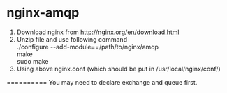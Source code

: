 nginx-amqp
==========
1. Download nginx from http://nginx.org/en/download.html
2. Unzip file and use following command <br />
   ./configure --add-module==/path/to/nginx/amqp <br />
   make <br />
   sudo make <br />
3. Using above nginx.conf (which should be put in /usr/local/nginx/conf/)

==========
You may need to declare exchange and queue first.
